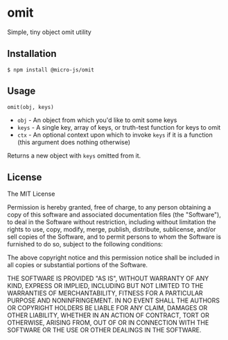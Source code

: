 
# omit

Simple, tiny object omit utility

## Installation

    $ npm install @micro-js/omit

## Usage

`omit(obj, keys)`

  * `obj` - An object from which you'd like to omit some keys
  * `keys` - A single key, array of keys, or truth-test function for keys to omit
  * `ctx` - An optional context upon which to invoke `keys` if it is a function (this argument does nothing otherwise)

Returns a new object with `keys` omitted from it.

## License

The MIT License

Permission is hereby granted, free of charge, to any person obtaining a copy of this software and associated documentation files (the "Software"), to deal in the Software without restriction, including without limitation the rights to use, copy, modify, merge, publish, distribute, sublicense, and/or sell copies of the Software, and to permit persons to whom the Software is furnished to do so, subject to the following conditions:

The above copyright notice and this permission notice shall be included in all copies or substantial portions of the Software.

THE SOFTWARE IS PROVIDED "AS IS", WITHOUT WARRANTY OF ANY KIND, EXPRESS OR IMPLIED, INCLUDING BUT NOT LIMITED TO THE WARRANTIES OF MERCHANTABILITY, FITNESS FOR A PARTICULAR PURPOSE AND NONINFRINGEMENT. IN NO EVENT SHALL THE AUTHORS OR COPYRIGHT HOLDERS BE LIABLE FOR ANY CLAIM, DAMAGES OR OTHER LIABILITY, WHETHER IN AN ACTION OF CONTRACT, TORT OR OTHERWISE, ARISING FROM, OUT OF OR IN CONNECTION WITH THE SOFTWARE OR THE USE OR OTHER DEALINGS IN THE SOFTWARE.
